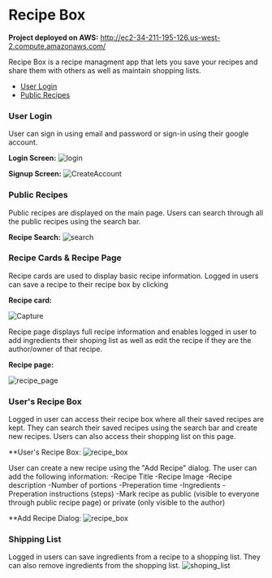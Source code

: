 # Recipe Box

**Project deployed on AWS:** http://ec2-34-211-195-126.us-west-2.compute.amazonaws.com/ 

Recipe Box is a recipe managment app that lets you save your recipes and share them with others as well as maintain shopping lists.

- [User Login](#user-login)
- [Public Recipes](#public-recipes)

### User Login

User can sign in using email and password or sign-in using their google account.

**Login Screen:**
![login](https://user-images.githubusercontent.com/20387499/108727067-2535ed00-74f6-11eb-9b63-501a5446098b.JPG)

**Signup Screen:**
![CreateAccount](https://user-images.githubusercontent.com/20387499/108728112-42b78680-74f7-11eb-88e2-61a2c4c5f5fe.JPG)

### Public Recipes

Public recipes are displayed on the main page. Users can search through all the public recipes using the search bar.

**Recipe Search:**
![search](https://user-images.githubusercontent.com/20387499/108730124-359b9700-74f9-11eb-9658-920c8672d654.gif)

### Recipe Cards & Recipe Page

Recipe cards are used to display basic recipe information.  Logged in users can save a recipe to their recipe box by clicking 

**Recipe card:**

![Capture](https://user-images.githubusercontent.com/20387499/108741187-70ef9300-7504-11eb-81d9-18aefaeb8862.JPG)

Recipe page displays full recipe information and enables logged in user to add ingredients their shoping list as well as edit the recipe if they are the author/owner of that recipe.

**Recipe page:**

![recipe_page](https://user-images.githubusercontent.com/20387499/108744017-73072100-7507-11eb-8df0-fedc4e82afbf.gif)

### User's Recipe Box

Logged in user can access their recipe box where all their saved recipes are kept. They can search their saved recipes using the search bar and create new recipes. Users can also access their shopping list on this page.

**User's Recipe Box:
![recipe_box](https://user-images.githubusercontent.com/20387499/108746891-e2324480-750a-11eb-91ca-068e2d6a5ea9.gif)

User can create a new recipe using the "Add Recipe" dialog.
The user can add the following information:
-Recipe Title
-Recipe Image
-Recipe description
-Number of portions
-Preperation time
-Ingredients
-Preperation instructions (steps)
-Mark recipe as public (visible to everyone through public recipe page) or private (only visible to the author)

**Add Recipe Dialog:
![recipe_box](https://user-images.githubusercontent.com/20387499/108746891-e2324480-750a-11eb-91ca-068e2d6a5ea9.gif)

### Shipping List

Logged in users can save ingredients from a recipe to a shopping list.  They can also remove ingredients from the shopping list.
![shoping_list](https://user-images.githubusercontent.com/20387499/108748896-1eff3b00-750d-11eb-812f-4063b8ca1286.gif)
